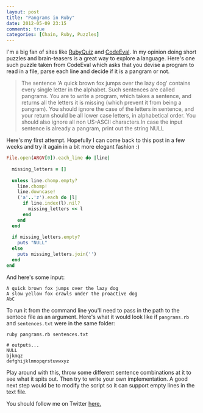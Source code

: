 ```yaml
---
layout: post
title: "Pangrams in Ruby"
date: 2012-05-09 23:15
comments: true
categories: [Chain, Ruby, Puzzles]
---
```


I'm a big fan of sites like [RubyQuiz](http://www.rubyquiz.com/) and [CodeEval](http://www.codeeval.com/). In my opinion doing short puzzles and brain-teasers is a great way to explore a language. Here's one such puzzle taken from CodeEval which asks that you devise a program to read in a file, parse each line and decide if it is a pangram or not.

>The sentence 'A quick brown fox jumps over the lazy dog' contains every single letter in the alphabet. Such sentences are called pangrams. You are to write a program, which takes a sentence, and returns all the letters it is missing (which prevent it from being a pangram). You should ignore the case of the letters in sentence, and your return should be all lower case letters, in alphabetical order. You should also ignore all non US-ASCII characters.In case the input sentence is already a pangram, print out the string NULL

Here's my first attempt. Hopefully I can come back to this post in a few weeks and try it again in a bit more elegant fashion :)

```ruby pangrams.rb
File.open(ARGV[0]).each_line do |line|
  
  missing_letters = []
  
  unless line.chomp.empty?
    line.chomp!
    line.downcase!
    ('a'..'z').each do |l|
      if line.index(l).nil?
        missing_letters << l
      end
    end
  end
  
  if missing_letters.empty?
    puts "NULL"
  else
    puts missing_letters.join('')
  end
end
```

And here's some input:
```text sentences.txt
A quick brown fox jumps over the lazy dog
A slow yellow fox crawls under the proactive dog
AbC
```

To run it from the command line you'll need to pass in the path to the sentece file as an argument. Here's what it would look like if `pangrams.rb` and `sentences.txt` were in the same folder:
```
ruby pangrams.rb sentences.txt 

# outputs...
NULL
bjkmqz
defghijklmnopqrstuvwxyz
```
Play around with this, throw some different sentence combinations at it to see what it spits out. Then try to write your own implementation. A good next step would be to modify the script so it can support empty lines in the text file.

You should follow me on Twitter [here.](http://twitter.com/rob_dodson)